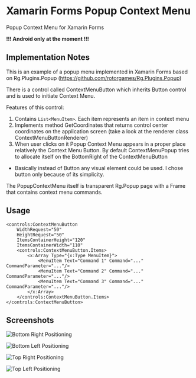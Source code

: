 # Xamarin Forms Popup Context Menu
Popup Context Menu for Xamarin Forms

**!!! Android only at the moment !!!**

## Implementation Notes

This is an example of a popup menu implemented in Xamarin Forms based on Rg.Plugins.Popup (https://github.com/rotorgames/Rg.Plugins.Popup)

There is a control called ContextMenuButton which inherits Button control and is used to initiate Context Menu.

Features of this control:
  1. Contains `List<MenuItem>`. Each item represents an item in context menu
  2. Implements method GetCoordinates that returns control center coordinates on the application screen (take a look at the renderer class ContextMenuButtonRenderer)
  3. When user clicks on it Popup Context Menu appears in a proper place relatively the Context Menu Button. By default ContextMenuPopup tries to allocate itself on the BottomRight of the ContextMenuButton
  
* Basically instead of Button any visual element could be used. I chose button only because of its simplicity.

The PopupContextMenu itself is transparent Rg.Popup page with a Frame that contains context menu commands.

## Usage

```
<controls:ContextMenuButton
    WidthRequest="50"
    HeightRequest="50"
    ItemsContainerHeight="120"
    ItemsContainerWidth="110"
    <controls:ContextMenuButton.Items>
        <x:Array Type="{x:Type MenuItem}">
            <MenuItem Text="Command 1" Command="..." CommandParameter="..."/>
            <MenuItem Text="Command 2" Command="..." CommandParameter="..."/>
            <MenuItem Text="Command 3" Command="..." CommandParameter="..."/>
        </x:Array>
    </controls:ContextMenuButton.Items>
</controls:ContextMenuButton>
```

## Screenshots

![Bottom Right Positioning](https://github.com/luchivanich/PopupContextMenu/blob/master/screenshots/01.bottomright.png)

![Bottom Left Positioning](https://github.com/luchivanich/PopupContextMenu/blob/master/screenshots/02.bottomleft.png)

![Top Right Positioning](https://github.com/luchivanich/PopupContextMenu/blob/master/screenshots/03.topright.png)

![Top Left Positioning](https://github.com/luchivanich/PopupContextMenu/blob/master/screenshots/04.topleft.png)


